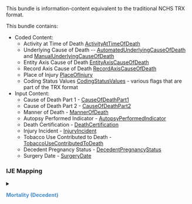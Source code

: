 This bundle is information-content equivalent to the traditional NCHS TRX format.

  This bundle contains:
  * Coded Content:
    * Activity at Time of Death <a href='StructureDefinition-vrdr-activity-at-time-of-death.html'>ActivityAtTimeOfDeath</a>
    * Underlying Cause of Death -- <a href='StructureDefinition-vrdr-automated-underlying-cause-of-death.html'>AutomatedUnderlyingCauseOfDeath</a> and <a href='StructureDefinition-vrdr-manual-underlying-cause-of-death.html'>ManualUnderlyingCauseOfDeath</a>
    * Entity Axis Cause of Death <a href='StructureDefinition-vrdr-entity-axis-cause-of-death.html'>EntityAxisCauseOfDeath</a>
    * Record Axis Cause of Death <a href='StructureDefinition-vrdr-record-axis-cause-of-death.html'>RecordAxisCauseOfDeath</a>
    * Place of Injury <a href='StructureDefinition-vrdr-place-of-injury.html'>PlaceOfInjury</a>
    * Coding Status Values <a href='StructureDefinition-vrdr-coding-status-values.html'>CodingStatusValues</a> - various flags that are part of the TRX format
  * Input Content:
    * Cause of Death Part 1 - <a href='StructureDefinition-vrdr-cause-of-death-part1.html'>CauseOfDeathPart1</a>
    * Cause of Death Part 2 - <a href='StructureDefinition-vrdr-cause-of-death-part2.html'>CauseOfDeathPart2</a>
    * Manner of Death - <a href='StructureDefinition-vrdr-manner-of-death.html'>MannerOfDeath</a>
    * Autopsy Performed Indicator - <a href='StructureDefinition-vrdr-autopsy-performed-indicator.html'>AutopsyPerformedIndicator</a>
    * Death Certification - <a href='StructureDefinition-vrdr-death-certification.html'>DeathCertification</a>
    * Injury Incident - <a href='StructureDefinition-vrdr-injury-incident.html'>InjuryIncident</a>
    * Tobacco Use Contributed to Death - <a href='StructureDefinition-vrdr-tobacco-use-contributed-to-death.html'>TobaccoUseContributedToDeath</a>
    * Decedent Pregnancy Status - <a href='StructureDefinition-vrdr-decedent-pregnancy-status.html'>DecedentPregnancyStatus</a>
    * Surgery Date - <a href='StructureDefinition-vrdr-surgery-date.html'>SurgeryDate</a>
### IJE Mapping

<style>
 .context-menu {cursor: context-menu; color: #438bca;}
 .context-menu:hover {opacity: 0.5;}
</style>
<details>

<summary>

<strong class='context-menu'> Mortality (Decedent) </strong>

</summary>
<table class='grid'>
<thead>
  <tr>
    <th style='text-align: center'><strong>Use Case</strong></th>
    <th><strong>#</strong></th>
    <th><strong>Description</strong></th>
    <th><strong>IJE Name</strong></th>
    <th><strong>Field</strong></th>
    <th><strong>Type</strong></th>
    <th><strong>Value Set/Comments</strong></th>
  </tr>
</thead>
<tbody>
<tr>
  <td style='text-align: center'>Mortality</td>
  <td>3</td>
  <td>Certificate Number</td>
  <td>FILENO</td>
  <td>identifier.extension[certificateNumber].value</td>
  <td>string(6)</td>
  <td>-</td>
</tr>
<tr>
  <td style='text-align: center'>Mortality</td>
  <td>5 or 121</td>
  <td>Auxiliary State file number</td>
  <td>AUXNO or AUXNO2</td>
  <td>identifier.extension[auxiliaryStateIdentifier1].value</td>
  <td>string(12)</td>
  <td>When the Jurisdiction provides AUXNO2, it will be stored in this field.  If the Jurisdiction only provides AUXNO, that value will be stored in this field</td>
</tr>
<tr>
  <td style='text-align: center'>Mortality</td>
  <td>122</td>
  <td>State Specific Data </td>
  <td>STATESP</td>
  <td>identifier.extension[stateSpecificField]</td>
  <td>string(30)</td>
  <td>-</td>
</tr>
<tr>
  <td style='text-align: center'>Mortality</td>
  <td>NA</td>
  <td>Death Record Identifier</td>
  <td>*NO IJE MAPPING*</td>
  <td>identifier.value</td>
  <td>string(12)</td>
  <td>YYYYJJNNNNNN,  YYYY = death year JJ = jurisdiction  and NNNNNN = certificate number</td>
</tr>

</tbody>
</table>

</details>
<p></p>

